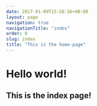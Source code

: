 ```yaml
---
date: 2017-01-09T15:58:56+00:00
layout: page
navigation: true
navigationTitle: "index"
order: 0
slug: index
title: "This is the home-page"
---
```


<h1>Hello world!</h1>

<h2>This is the index page!</h2>